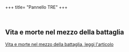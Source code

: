 +++
title= "Pannello TRE"
+++

<br>

<h2>Vita e morte nel mezzo della battaglia</h2>

[Vita e morte nel mezzo della battaglia, leggi l'articolo](</docs/pannello TRE.pdf>)